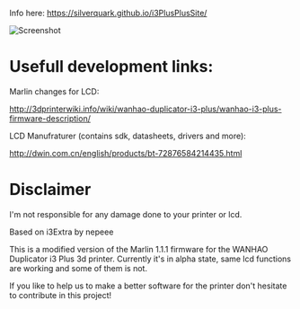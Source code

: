 Info here: https://silverquark.github.io/i3PlusPlusSite/

![Screenshot](http://i.imgur.com/KTvwPuP.jpg)

# Usefull development links:

Marlin changes for LCD:

http://3dprinterwiki.info/wiki/wanhao-duplicator-i3-plus/wanhao-i3-plus-firmware-description/

LCD Manufraturer (contains sdk, datasheets, drivers and more):

http://dwin.com.cn/english/products/bt-72876584214435.html

# Disclaimer

I'm not responsible for any damage done to your printer or lcd.

Based on i3Extra by nepeee

This is a modified version of the Marlin 1.1.1 firmware for the WANHAO Duplicator i3 Plus 3d printer.
Currently it's in alpha state, same lcd functions are working and some of them is not.

If you like to help us to make a better software for the printer don't hesitate to contribute in this project!
